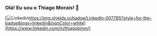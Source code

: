 ### Olá! Eu sou o Thiago Morais! 👋


[![Linkedin]()https://img.shields.io/badge/LinkedIn-0077B5?style=for-the-badge&logo=linkedin&logoColor=white](https://www.linkedin.com/in/thiagobmm/)
